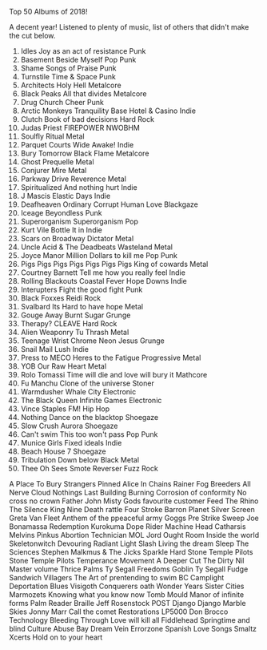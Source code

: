 Top 50 Albums of 2018!

A decent year! Listened to plenty of music, list of others that didn't make the cut below. 

1.	Idles	Joy as an act of resistance	Punk	
2.	Basement	Beside Myself	Pop Punk
3.	Shame	Songs of Praise	Punk
4.	Turnstile	Time & Space	Punk
5.	Architects	Holy Hell	Metalcore
6.	Black Peaks	All that divides	Metalcore
7.	Drug Church	Cheer	Punk
8.	Arctic Monkeys	Tranquility Base Hotel & Casino	Indie
9.	Clutch	Book of bad decisions	Hard Rock
10.	Judas Priest	FIREPOWER	NWOBHM
11.	Soulfly	Ritual	Metal	
12.	Parquet Courts	Wide Awake!	Indie	
13.	Bury Tomorrow	Black Flame	Metalcore	
14.	Ghost	Prequelle	Metal	
15.	Conjurer	Mire	Metal	
16.	Parkway Drive	Reverence	Metal	
17.	Spiritualized	And nothing hurt	Indie	
18.	J Mascis	Elastic Days	Indie	
19.	Deafheaven	Ordinary Corrupt Human Love	Blackgaze	
20.	Iceage	Beyondless	Punk	
21.	Superorganism	Superorganism	Pop	
22.	Kurt Vile	Bottle It in	Indie	
23.	Scars on Broadway	Dictator	Metal	
24.	Uncle Acid & The Deadbeats	Wasteland	Metal	
25.	Joyce Manor	Million Dollars to kill me	Pop Punk	
26.	Pigs Pigs Pigs Pigs Pigs Pigs Pigs	King of cowards	Metal	
27.	Courtney Barnett	Tell me how you really feel	Indie	
28.	Rolling Blackouts Coastal Fever	Hope Downs	Indie	
29.	Interupters	Fight the good fight	Punk	
30.	Black Foxxes	Reidi	Rock	
31.	Svalbard	Its Hard to have hope	Metal	
32.	Gouge Away	Burnt Sugar	Grunge	
33.	Therapy?	CLEAVE	Hard Rock	
34.	Alien Weaponry	Tu	Thrash Metal	
35.	Teenage Wrist	Chrome Neon Jesus	Grunge	
36.	Snail Mail	Lush	Indie	
37.	Press to MECO	Heres to the Fatigue	Progressive Metal	
38.	YOB	Our Raw Heart	Metal	
39.	Rolo Tomassi	Time will die and love will bury it	Mathcore	
40.	Fu Manchu	Clone of the universe	Stoner	
41.	Warmdusher	Whale City	Electronic	
42.	The Black Queen	Infinite Games	Electronic	
43.	Vince Staples	FM!	Hip Hop	
44.	Nothing	Dance on the blacktop	Shoegaze	
45.	Slow Crush	Aurora	Shoegaze	
46.	Can't swim	This too won't pass	Pop Punk	
47.	Munice Girls	Fixed ideals	Indie	
48.	Beach House	7	Shoegaze	
49.	Tribulation	Down below	Black Metal	
50.	Thee Oh Sees	Smote Reverser	Fuzz Rock	

A Place To Bury Strangers	Pinned
Alice In Chains	Rainer Fog
Breeders	All Nerve
Cloud Nothings	Last Building Burning
Corrosion of conformity	No cross no crown
Father John Misty	Gods favourite customer
Feed The Rhino	The Silence
King Nine	Death rattle
Four Stroke Barron	Planet Silver Screen
Greta Van Fleet	Anthem of the ppeaceful army
Goggs	Pre Strike Sweep
Joe Bonamassa	Redemption
Kurokuma	Dope Rider
Machine Head	Catharsis
Melvins	Pinkus Abortion Technician
MOL	Jord
Ought	Room Inside the world
Skeletonwitch	Devouring Radiant Light
Slash	Living the dream
Sleep	The Sciences
Stephen Malkmus & The Jicks	Sparkle Hard
Stone Temple Pilots	Stone Temple Pilots
Temperance Movement	A Deeper Cut
The Dirty Nil	Master volume
Thrice	Palms
Ty Segall	Freedoms Goblin
Ty Segall	Fudge Sandwich
Villagers	The Art of prentending to swim
BC Camplight	Deportation Blues
Visigoth	Conquerers oath
Wonder Years	Sister Cities
Marmozets	Knowing what you know now
Tomb Mould	Manor of infinite forms
Palm Reader	Braille
Jeff Rosenstock	POST
Django Django	Marble Skies
Jonny Marr	Call the comet
Restorations	LP5000
Don Brocco	Technology
Bleeding Through	Love will kill all
Fiddlehead	Springtime and blind
Culture Abuse	Bay Dream
Vein	Errorzone
Spanish Love Songs	Smaltz
Xcerts	Hold on to your heart